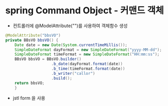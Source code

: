 # spring Command Object - 커맨드 객체

- 컨트롤러에 @ModelAttribute("")를 사용하여 객체함수 생성

```java
@ModelAttribute("bbsVO")
private BBsVO bbsVO() {
	Date date = new Date(System.currentTimeMillis());
	SimpleDateFormat dayFormat = new SimpleDateFormat("yyyy-MM-dd");
	SimpleDateFormat timeFormat = new SimpleDateFormat("HH:mm:ss");
	BBsVO bbsVO = BBsVO.builder()
					.b_date(dayFormat.format(date))
					.b_time(timeFormat.format(date))
					.b_writer("callor")
					.build();
	return bbsVO;
	}
```

- jstl form 을 사용
